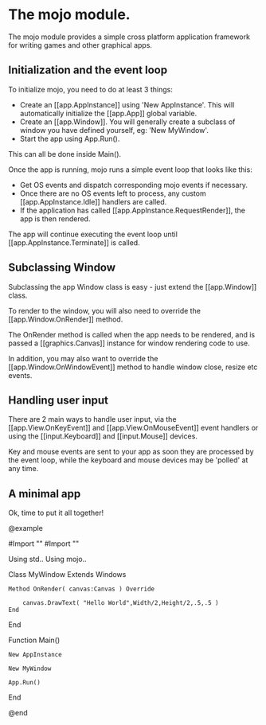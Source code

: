 
# The mojo module.

The mojo module provides a simple cross platform application framework for writing games and other graphical apps.


## Initialization and the event loop

To initialize mojo, you need to do at least 3 things:

* Create an [[app.AppInstance]] using 'New AppInstance'. This will automatically initialize the [[app.App]] global variable.
* Create an [[app.Window]]. You will generally create a subclass of window you have defined yourself, eg: 'New MyWindow'.
* Start the app using App.Run().

This can all be done inside Main().

Once the app is running, mojo runs a simple event loop that looks like this:

* Get OS events and dispatch corresponding mojo events if necessary.
* Once there are no OS events left to process, any custom [[app.AppInstance.Idle]] handlers are called.
* If the application has called [[app.AppInstance.RequestRender]], the app is then rendered.

The app will continue executing the event loop until [[app.AppInstance.Terminate]] is called.

## Subclassing Window

Subclassing the app Window class is easy - just extend the [[app.Window]] class.

To render to the window, you will also need to override the [[app.Window.OnRender]] method. 

The OnRender method is called when the app needs to be rendered, and is passed a [[graphics.Canvas]] instance for window rendering code to use.

In addition, you may also want to override the [[app.Window.OnWindowEvent]] method to handle window close, resize etc events.

## Handling user input

There are 2 main ways to handle user input, via the [[app.View.OnKeyEvent]] and [[app.View.OnMouseEvent]] event handlers or using the
[[input.Keyboard]] and [[input.Mouse]] devices.

Key and mouse events are sent to your app as soon they are processed by the event loop, while the keyboard and mouse devices may be 'polled' at
any time.


## A minimal app

Ok, time to put it all together!

@example

#Import "<std>"
#Import "<mojo>"

Using std..
Using mojo..

Class MyWindow Extends Windows

	Method OnRender( canvas:Canvas ) Override

		canvas.DrawText( "Hello World",Width/2,Height/2,.5,.5 )
	End
	
End

Function Main()

	New AppInstance
	
	New MyWindow
	
	App.Run()
End

@end
